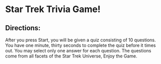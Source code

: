 # Star Trek Trivia Game!
## Directions:
After you press Start, you will be given a quiz consisting of 10 questions. You have one
                                minute, thirty seconds to complete the quiz before it times out. You may select only one
                                answer for each question. The questions come from all facets of the Star Trek Universe,
                                Enjoy the Game.
